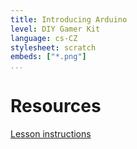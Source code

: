 ```yaml
---
title: Introducing Arduino
level: DIY Gamer Kit
language: cs-CZ
stylesheet: scratch
embeds: ["*.png"]
...
```


# Resources

[Lesson instructions](http://www.techwillsaveus.com/az/wp-content/uploads/2014/09/CCLesson3_DIY_Gamer_lessonplan3.pdf)
